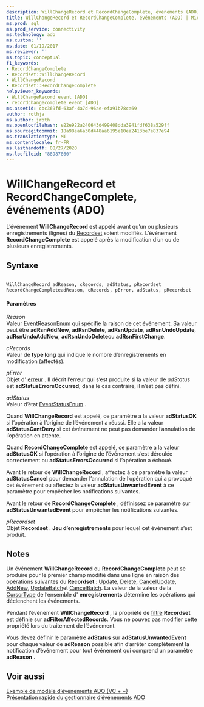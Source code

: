 ```yaml
---
description: WillChangeRecord et RecordChangeComplete, événements (ADO)
title: WillChangeRecord et RecordChangeComplete, événements (ADO) | Microsoft Docs
ms.prod: sql
ms.prod_service: connectivity
ms.technology: ado
ms.custom: ''
ms.date: 01/19/2017
ms.reviewer: ''
ms.topic: conceptual
f1_keywords:
- RecordChangeComplete
- Recordset::WillChangeRecord
- WillChangeRecord
- Recordset::RecordChangeComplete
helpviewer_keywords:
- WillChangeRecord event [ADO]
- recordchangecomplete event [ADO]
ms.assetid: cbc369fd-63af-4a7d-96ae-efa91b78ca69
author: rothja
ms.author: jroth
ms.openlocfilehash: e22e922a240643d499408dda3941fdf638a529ff
ms.sourcegitcommit: 18a98ea6a30d448aa6195e10ea2413be7e837e94
ms.translationtype: MT
ms.contentlocale: fr-FR
ms.lasthandoff: 08/27/2020
ms.locfileid: "88987860"
---
```

# <a name="willchangerecord-and-recordchangecomplete-events-ado"></a>WillChangeRecord et RecordChangeComplete, événements (ADO)
L’événement **WillChangeRecord** est appelé avant qu’un ou plusieurs enregistrements (lignes) du [Recordset](./recordset-object-ado.md) soient modifiés. L’événement **RecordChangeComplete** est appelé après la modification d’un ou de plusieurs enregistrements.  
  
## <a name="syntax"></a>Syntaxe  
  
```  
  
WillChangeRecord adReason, cRecords, adStatus, pRecordset  
RecordChangeCompleteadReason, cRecords, pError, adStatus, pRecordset  
```  
  
#### <a name="parameters"></a>Paramètres  
 *Reason*  
 Valeur [EventReasonEnum](./eventreasonenum.md) qui spécifie la raison de cet événement. Sa valeur peut être **adRsnAddNew**, **adRsnDelete**, **adRsnUpdate**, **adRsnUndoUpdate**, **adRsnUndoAddNew**, **adRsnUndoDelete**ou **adRsnFirstChange**.  
  
 *cRecords*  
 Valeur de **type long** qui indique le nombre d’enregistrements en modification (affectés).  
  
 *pError*  
 Objet d' [erreur](./error-object.md) . Il décrit l’erreur qui s’est produite si la valeur de *adStatus* est **adStatusErrorsOccurred**; dans le cas contraire, il n’est pas défini.  
  
 *adStatus*  
 Valeur d’état [EventStatusEnum](./eventstatusenum.md) .  
  
 Quand **WillChangeRecord** est appelé, ce paramètre a la valeur **adStatusOK** si l’opération à l’origine de l’événement a réussi. Elle a la valeur **adStatusCantDeny** si cet événement ne peut pas demander l’annulation de l’opération en attente.  
  
 Quand **RecordChangeComplete** est appelé, ce paramètre a la valeur **adStatusOK** si l’opération à l’origine de l’événement s’est déroulée correctement ou **adStatusErrorsOccurred** si l’opération a échoué.  
  
 Avant le retour de **WillChangeRecord** , affectez à ce paramètre la valeur **adStatusCancel** pour demander l’annulation de l’opération qui a provoqué cet événement ou affectez la valeur **adStatusUnwantedEvent** à ce paramètre pour empêcher les notifications suivantes.  
  
 Avant le retour de **RecordChangeComplete** , définissez ce paramètre sur **adStatusUnwantedEvent** pour empêcher les notifications suivantes.  
  
 *pRecordset*  
 Objet **Recordset** . **Jeu d’enregistrements** pour lequel cet événement s’est produit.  
  
## <a name="remarks"></a>Notes  
 Un événement **WillChangeRecord** ou **RecordChangeComplete** peut se produire pour le premier champ modifié dans une ligne en raison des opérations suivantes du **Recordset** : [Update](./update-method.md), [Delete](./delete-method-ado-recordset.md), [CancelUpdate](./cancelupdate-method-ado.md), [AddNew](./addnew-method-ado.md), [UpdateBatch](./updatebatch-method.md)et [CancelBatch](./cancelbatch-method-ado.md). La valeur de la valeur de la [CursorType](./cursortype-property-ado.md) de l’ensemble d' **enregistrements** détermine les opérations qui déclenchent les événements.  
  
 Pendant l’événement **WillChangeRecord** , la propriété de [filtre](./filter-property.md) **Recordset** est définie sur **adFilterAffectedRecords**. Vous ne pouvez pas modifier cette propriété lors du traitement de l’événement.  
  
 Vous devez définir le paramètre **adStatus** sur **adStatusUnwantedEvent** pour chaque valeur de **adReason** possible afin d’arrêter complètement la notification d’événement pour tout événement qui comprend un paramètre **adReason** .  
  
## <a name="see-also"></a>Voir aussi  
 [Exemple de modèle d’événements ADO (VC + +)](./ado-events-model-example-vc.md)   
 [Présentation rapide du gestionnaire d’événements ADO](../../guide/data/ado-event-handler-summary.md)